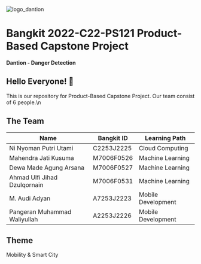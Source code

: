 ![logo_dantion](https://user-images.githubusercontent.com/103911439/172003339-19fab229-ba5a-46df-bb95-73601f26a0ac.svg)
# Bangkit 2022-C22-PS121 Product-Based Capstone Project
**Dantion - Danger Detection**

## Hello Everyone! 👋
This is our repository for Product-Based Capstone Project.
Our team consist of 6 people.\n

## The Team
<center>
 
|**Name**|**Bangkit ID**|**Learning Path**|
|--------|--------------|-----------------|
|Ni Nyoman Putri Utami |	C2253J2225	| Cloud Computing |
|Mahendra Jati Kusuma |	M7006F0526 |	Machine Learning |
|Dewa Made Agung Arsana |	M7006F0527 |	Machine Learning |
|Ahmad Ulfi Jihad Dzulqornain |	M7006F0531 |	Machine Learning |
|M. Audi Adyan |	A7253J2223 |	Mobile Development |
|Pangeran Muhammad Waliyullah |	A2253J2226 |	Mobile Development |

</center>
  
## Theme
Mobility & Smart City
